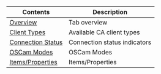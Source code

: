 Contents                                          | Description
--------------------------------------------------|------------------------
[Overview](#overview)                             | Tab overview
[Client Types](#client-types)                     | Available CA client types
[Connection Status](#connection-status)           | Connection status indicators
[OSCam Modes](#oscam-modes)                       | OSCam Modes
[Items/Properties](#items)                        | Items/Properties
